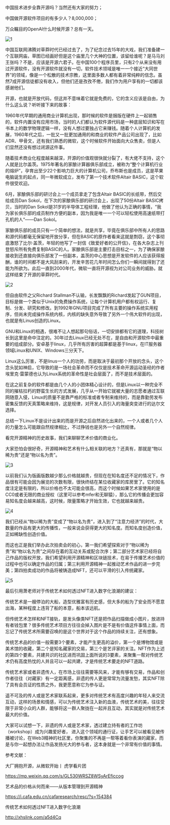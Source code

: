 中国技术进步全靠开源吗？当然还有大家的努力；

中国做开源软件项目的有多少人？8,000,000；

万众瞩目的OpenAI什么时候开源？总有一天。

![1](https://github.com/HeliosLz/Articles/assets/131566676/9f7b69c1-78fc-49f6-a85a-97ae2a9fb4f5)


中国互联网沸腾对草莽时代已经过去了，为了纪念过去15年的大戏，我们准备建一个互联网庙，草图已经画好但是这个庙里几个大神的位置，该留给谁呢？是马马刘王张吗？不是，应该是开源六君子。在中国100个程序员里，只有2个从来没有用过开源软件，没有开源软件就没有一切，软件技术领域是唯一一个接近“大同世界”的领域，像是一个松散的技术宗教，这里面多数人都有着非常纯粹的信念。虽然7成开源信徒都没有收入，但他们还是孜孜不倦，我们作为用户享有的一切都该感谢他们。

开源，也就是开放代码，但这并不意味着它就是免费的，它的含义应该是自由，为什么这么说？听听接下来的故事：

1960年代早期的通用商业计算机出现，那时候的软件是捆版在硬件上一起销售的，软件内置没有应用市场，当时的人们都认为软件源代码是一种底层知识和写在书本上的数学物理逻辑一样，没有人想过要独占它来赚钱。随着个人计算机的发展，1960年代之后，一批又一批更加通用的和商业的软件产品公司出现了，比如ADR、甲骨文，还有我们熟悉的微软，这个时候软件开始面向大众售卖，但是人们显然还没有想过闭源这件事。

随着技术商业化程度越来越深，开源的价值观很快就分裂了，有大佬不支持，这个人就是比尔盖茨。1975年著名的家酿计算器俱乐部成立，被称为“整个计算机行业的熔炉”，孕育出至少22个影响力巨大的计算机公司，乔布斯也是成员，这是苹果电脑诞生的起点，同一年微软成立，发布了第一个技术软件Altair BASIC，这个软件很受欢迎。

6月，家酿俱乐部的研讨会上一个成员拿走了包含Altair BASIC的长纸带，然后交给成员Dan Sokol，在下次的家酿俱乐部的研讨会上，出现了50份Altair BASIC拷贝，当时的Dan Sokol是31岁的半导体工程经理，他做了他认为正确的事情，“我为家长俱乐部的成员制作方便的副本，因为我是唯一一个可以轻松使用高速纸带打孔机的人“——Dan Sokol。

家酿俱乐部的成员只有一个简单的想法，就是共享，毕竟在俱乐部中所有人的思路和源代码都毫无保留地开放分享，但在BASIC的原作者看来这就是剽窃，这个事彻底激怒了比尔·盖茨，年轻的他写了一封信《致爱好者的公开信》，在各大杂志上刊登怒斥所有免费复制BASIC的人。家酿俱乐部是主要打击目标之一，为了确保家酿接收到还直接向俱乐部发了一份副本，盖茨的中心思想是开发软件的人应该获得报酬，谁的时间都不是大风刮来的，开发辛苦花几年时间怎么你们一瞬间就得到了还能为所欲为。此后一直到2000年代，微软一直将开源视为对公司业务的威胁。就这样结束了开源的草莽时代。

![2](https://github.com/HeliosLz/Articles/assets/131566676/5a42d54f-9db4-4009-a92a-f5eb4565eec3)


但自由软件之父Richard Stallman不认输，长发飘飘的Richard发起了GUN项目，目标是做一个类似于Unix的免费操作系统，让每个计算机用户都有权运行、复制、分发、研究和修改。到1992年GNU项目完成了所有主要的操作系统实用程序，但尚未完成操作系统内核，内核的缺失意外导致了另外一个伟大软件的出现，也就是有Linus创造的Linux。

GNU和Linux的相遇，很难不让人想起那句俗话，一切安排都有它的道理，科技树长到这里是命中注定的。30年过去Linux已经无处不在，是自由和开源软件中最重要的组成部分。安卓基于linux，几乎所有厉害的超算都是基于linux，在IT服务器领域Linux和UNIX、Windows三分天下。

Linux这么厉害，不是linus一个人的功劳，而是取决于最初那个开放的念头，这个念头犹如神启，它导致的是一场社会革命而不仅仅是技术革命开源运动圣经的作者埃里克·雷蒙德也认为Linux系统的革命性是社会层面了，而不是技术层面的。

在这之前复杂的软件都是由几个人的小团体精心设计的，但是Linux以一种完全不同的摧枯拉朽的野蛮生长的方式发展，几乎从一开始它就被大量的志愿者通过互联网随意入侵，Linux的质量不是靠严格的标准或者专制来维持的，而是靠勤劳发布密集反馈的天真策略来维持，这是规律，对开发人员引入的海量突变进行的达尔文选择。

总结一下Linux不是设计出来的而是开源之后自然进化出来的，一个人或者几个人的力量怎么可能跟自然规律相比，不过挣钱也是另外一个自然规律。

看完开源精神的历史故事，我们来聊聊艺术价值的商业化。

大家恐怕会很好奇，开源精神和艺术有什么相关联的地方？还真有，那就是“物以稀为贵”还是“物以名为贵”。

![3](https://github.com/HeliosLz/Articles/assets/131566676/4a3c7f42-5a3f-413e-9b53-c114721816c1)


以前我们认为版画版数越少那么价格就越贵，但现在在知名度还不足的情况下，作品很有可能会因为展览的次数有限，很快终结在某位收藏家的库房里了。它的知名度注定是有限的，所以价格也不太可能会很高，而这个时候如果艺术家使用的是CC0或者无限的商业授权（这里可以参考mfer和无聊猿），那么它的传播会更加容易知名度会越来越高，这时候，限量策略才开始生效，它也就越来越贵。

![4](https://github.com/HeliosLz/Articles/assets/131566676/5c0f3ade-35ec-4310-a9f3-90098760b00d)

我们已经从“物以稀为贵”变成了“物以名为贵”，进入到了“注意力经济”的时代，大数量的作品有更大的传播性，一般来说会获得更大的知名度。而知名度创造价值，正如稀缺性创造价值。

而这也正是我们举办此次拍卖会的初心，第一我们希望探索对于“物以稀为贵”和“物以名为贵”之间存在着的互动关系或配合次序；第二部分艺术家已经将自己作品的版权开放，我们希望利用开源精神和区块链技术，在易于传播艺术价值的过程中也可以确定作品的归属；第三利用开源精神一起推动艺术作品的进一步完美；第四拍卖成功的作品将被铸造成NFT，还可以平滑的引入传统藏家。

![5](https://github.com/HeliosLz/Articles/assets/131566676/d6d2be21-3472-46f7-8e22-4d6fae7e805c)

最后引用萧老师对于传统艺术如何透过NFT进入数字化浪潮的建议：

传统艺术是一艘停泊的大船，造型优雅富有历史感，但大多的船为了安全而不愿意出海，某种程度上违背了船的本意，船本该远航。

但传统艺术怎样和NFT接轨，是发头像类NFT还是把作品扫描做成小图片，放进持有者钱包里？很多传统艺术项目方往往会掉入图片是不是有价值这件事情上面，而忘记了传统艺术所需要召唤的是这个世界对于这个作品的持续关注，还有想象。

传统艺术品的价值一般需要3个要素，才能产生更高的溢价，第一个是博物馆或是美术馆的收藏，第二个是知名藏家的交易，第三个是艺评家的关注。NFT作为上述的第四个要素，共建共识的社区进而巩固上面所说的3要素，来聚集一帮对传统艺术仍有高度热忱的人并且可以一起共建，才是传统艺术要走的NFT道路。

传统艺术家或者非遗传人，在市场上往往需要等风来，才能有够有交易，作品和创作者往往（对藏家）有一定距离感，非遗的传人更是常常为流量发愁，其实NFT除了具有会员证的性质之外，我更愿意称它为参与证。

遥不可及的传人或是艺术家联系起来，更多对传统艺术有高度兴趣的年轻人来交流互动，这样的场景和情感，可以为传统艺术注入新的血液，传统艺术的美，往往受限于非常小众的人群，能够将这一群人聚拢在一起并且互动，其实就是对传统艺术最大的价值。

大家可以试想一下，非遗的传人或是艺术家，透过建立持有者的工作坊（workshop）成为兴趣爱好者， 进入这个领域的通行证，让手艺可以被看见被传播被讨论，在Web3精神的社区里，你聚集的不再是一帮等着看你表演的藏家，而是与你一起想办法让作品发扬光大的参与者，这本身就是一个非常有价值的事情。

参考文献：

大厂拥抱开源，从微软开始丨 虎学看片团

https://mp.weixin.qq.com/s/GL530WRSZ8WSyArEficcog

艺术品的价格从何而来——从版本管理到开源精神

https://i.cafa.edu.cn/cafaresearch/resc/?s=154384

传统艺术如何透过NFT进入数字化浪潮

http://xhslink.com/a5d4Cq

